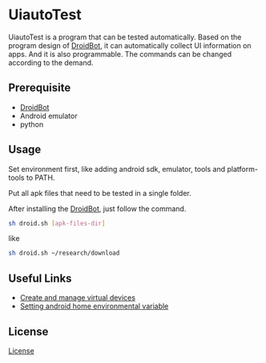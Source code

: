 # UiautoTest

UiautoTest is a program that can be tested automatically. Based on the program design of [DroidBot](https://github.com/honeynet/droidbot), it can automatically collect UI information on apps. And it is also programmable. The commands can be changed according to the demand.

## Prerequisite

- [DroidBot](https://github.com/honeynet/droidbot)
- Android emulator
- python


## Usage
Set environment first, like adding android sdk, emulator, tools and platform-tools to PATH.

Put all apk files that need to be tested in a single folder.

After installing the [DroidBot](https://github.com/honeynet/droidbot), just follow the command.
```bash
sh droid.sh [apk-files-dir]
```
like
```bash
sh droid.sh ~/research/download
```


## Useful Links
- [Create and manage virtual devices](https://developer.android.com/studio/run/managing-avds.html)
- [Setting android home environmental variable](https://stackoverflow.com/questions/19986214/setting-android-home-enviromental-variable-on-mac-os-x)


## License
[License](https:)
